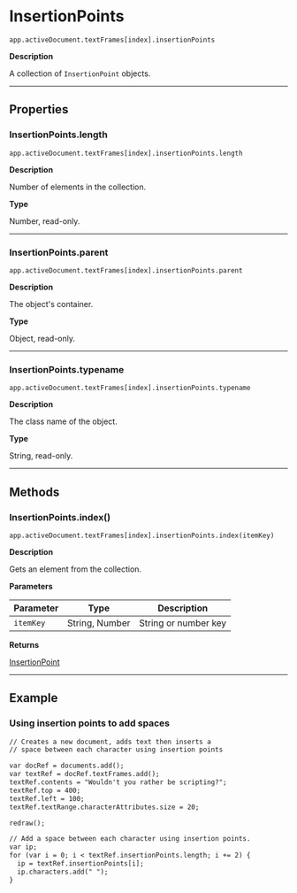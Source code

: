 # InsertionPoints

`app.activeDocument.textFrames[index].insertionPoints`

**Description**

A collection of `InsertionPoint` objects.

---

## Properties

### InsertionPoints.length

`app.activeDocument.textFrames[index].insertionPoints.length`

**Description**

Number of elements in the collection.

**Type**

Number, read-only.

---

### InsertionPoints.parent

`app.activeDocument.textFrames[index].insertionPoints.parent`

**Description**

The object's container.

**Type**

Object, read-only.

---

### InsertionPoints.typename

`app.activeDocument.textFrames[index].insertionPoints.typename`

**Description**

The class name of the object.

**Type**

String, read-only.

---

## Methods

### InsertionPoints.index()

`app.activeDocument.textFrames[index].insertionPoints.index(itemKey)`

**Description**

Gets an element from the collection.

**Parameters**

| Parameter   | Type           | Description          |
|-------------|----------------|----------------------|
| `itemKey`   | String, Number | String or number key |

**Returns**

[InsertionPoint](InsertionPoint.md#jsobjref-insertionpoint)

---

## Example

### Using insertion points to add spaces

```default
// Creates a new document, adds text then inserts a
// space between each character using insertion points

var docRef = documents.add();
var textRef = docRef.textFrames.add();
textRef.contents = "Wouldn't you rather be scripting?";
textRef.top = 400;
textRef.left = 100;
textRef.textRange.characterAttributes.size = 20;

redraw();

// Add a space between each character using insertion points.
var ip;
for (var i = 0; i < textRef.insertionPoints.length; i += 2) {
  ip = textRef.insertionPoints[i];
  ip.characters.add(" ");
}
```
